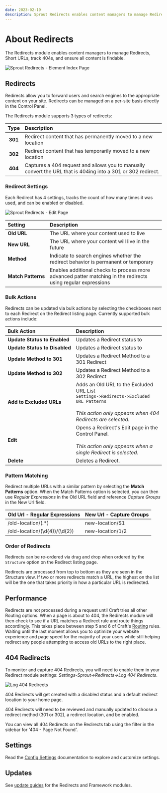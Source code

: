 ```yaml
---
date: 2023-02-19
description: Sprout Redirects enables content managers to manage Redirects, Short URLs, track 404s, and ensure all content is findable.
---
```


# About Redirects

The Redirects module enables content managers to manage Redirects, Short URLs, track 404s, and ensure all content is findable.

![Sprout Redirects - Element Index Page](./images/seo/redirects-index.png)

## Redirects

Redirects allow you to forward users and search engines to the appropriate content on your site. Redirects can be managed on a per-site basis directly in the Control Panel.

The Redirects module supports 3 types of redirects:

| Type | Description |
|:-------------:|:----------- |
| **301** | Redirect content that has permanently moved to a new location |
| **302** | Redirect content that has temporarily moved to a new location |
| **404** | Captures a 404 request and allows you to manually convert the URL that is 404ing into a 301 or 302 redirect. |

### Redirect Settings

Each Redirect has 4 settings, tracks the count of how many times it was used, and can be enabled or disabled.

![Sprout Redirects - Edit Page](./images/seo/redirect-edit-page.png)

| Setting                 | Description                                                                                                                                         |
|:------------------------|:----------------------------------------------------------------------------------------------------------------------------------------------------|
| **Old&nbsp;URL**        | The URL where your content used to live                                                                                                             |
| **New&nbsp;URL**        | The URL where your content will live in the future                                                                                                  |
| **Method**              | Indicate to search engines whether the redirect behavior is permanent or temporary                                                                  |
| **Match&nbsp;Patterns** | Enables additional checks to process more advanced patter matching in the redirects using regular expressions <Badge type="info" text="optional" /> |

### Bulk Actions

Redirects can be updated via bulk actions by selecting the checkboxes next to each Redirect on the Redirect listing page. Currently supported bulk actions include:

| Bulk Action      | Description                                                                                                                                                           |
|:---------------- |:----------------------------------------------------------------------------------------------------------------------------------------------------------------------|
| **Update&nbsp;Status&nbsp;to&nbsp;Enabled** | Updates a Redirect status to <Badge type="info" text="Enabled" />                                                                                                     |
| **Update&nbsp;Status&nbsp;to&nbsp;Disabled** | Updates a Redirect status to <Badge type="info" text="Disabled" />                                                                                                    |
| **Update&nbsp;Method&nbsp;to&nbsp;301** | Updates a Redirect Method to a 301 Redirect                                                                                                                           |
| **Update&nbsp;Method&nbsp;to&nbsp;302** | Updates a Redirect Method to a 302 Redirect                                                                                                                           |
| **Add&nbsp;to&nbsp;Excluded&nbsp;URLs** | Adds an Old URL to the Excluded URL List<br>`Settings->Redirects->Excluded URL Patterns`<br><br> _This action only appears when 404 Redirects are selected._          |
| **Edit** | Opens a Redirect's Edit page in the Control Panel.<br><br> _This action only appears when a single Redirect is selected._                                             |
| **Delete** | Deletes a Redirect.                                                                                                                                                   |

### Pattern Matching

Redirect multiple URLs with a similar pattern by selecting the **Match Patterns** option. When the Match Patterns option is selected, you can then use _Regular Expressions_ in the Old URL field and reference _Capture Groups_ in the New Url field.

| Old Url - Regular Expressions    | New Url - Capture Groups    |
|:-------------------------------- |:--------------------------- |
| /old-location/(.*)               | new-location/$1             |
| /old-location/(\d{4})/(\d{2})    | new-location/$1/$2          |

### Order of Redirects

Redirects can be re-ordered via drag and drop when ordered by the `Structure` option on the Redirect listing page.

Redirects are processed from top to bottom as they are seen in the Structure view. If two or more redirects match a URL, the highest on the list will be the one that takes priority in how a particular URL is redirected.

## Performance

Redirects are not processed during a request until Craft tries all other Routing options. When a page is about to 404, the Redirects module will then check to see if a URL matches a Redirect rule and route things accordingly. This takes place between step 5 and 6 of Craft's [Routing](https://craftcms.com/docs/routing) rules. Waiting until the last moment allows you to optimize your website experience and page speed for the majority of your users while still helping redirect any people attempting to access old URLs to the right place.

## 404 Redirects

To monitor and capture 404 Redirects, you will need to enable them in your Redirect module settings: _Settings-Sprout->Redirects->Log 404 Redirects_.

![Log 404 Redirects](./images/seo/404-redirect-settings.png)

404 Redirects will get created with a disabled status and a default redirect location to your home page.

404 Redirects will need to be reviewed and manually updated to choose a redirect method (301 or 302), a redirect location, and be enabled.

You can view all 404 Redirects on the Redirects tab using the filter in the sidebar for '404 - Page Not Found'.

## Settings

Read the [Config Settings](./configuration/sprout-config.md) documentation to explore and customize settings.

## Updates

See [update guides](./update-guides/redirects.md) for the Redirects and Framework modules.
